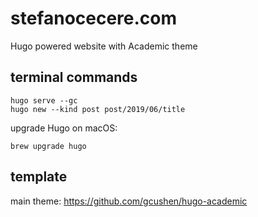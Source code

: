 # stefanocecere.com

Hugo powered website with Academic theme

## terminal commands
```
hugo serve --gc
hugo new --kind post post/2019/06/title
```

upgrade Hugo on macOS:
```
brew upgrade hugo
```

## template
main theme:
https://github.com/gcushen/hugo-academic


